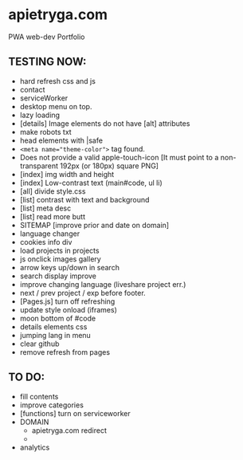 # apietryga.com
PWA web-dev Portfolio
## TESTING NOW:
  - hard refresh css and js
  - contact
  - serviceWorker
  - desktop menu on top.
  - lazy loading
  - [details] Image elements do not have [alt] attributes
  - make robots txt
  - head elements with |safe
  - `<meta name="theme-color">` tag found.
  - Does not provide a valid apple-touch-icon [It must point to a non-transparent 192px (or 180px) square PNG]
  - [index] img width and height
  - [index] Low-contrast text (main#code, ul li)
  - [all] divide style.css
  - [list] contrast with text and background
  - [list] meta desc
  - [list] read more butt
  - SITEMAP [improve prior and date on domain]
  - language changer
  - cookies info div
  - load projects in projects
  - js onclick images gallery
  - arrow keys up/down in search
  - search display improve
  - improve changing language (liveshare project err.)
  - next / prev project / exp before footer.
  - [Pages.js] turn off refreshing
  - update style onload (iframes)
  - moon bottom of #code
  - details elements css
  - jumping lang in menu
  - clear github
  - remove refresh from pages
## TO DO:
  - fill contents
  - improve categories
  - [functions] turn on serviceworker
  - DOMAIN
    - apietryga.com redirect
    -
  - analytics